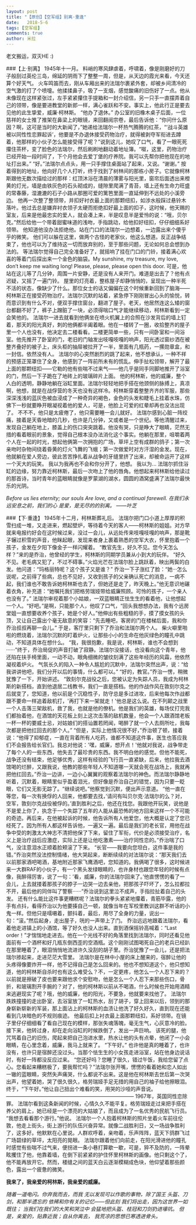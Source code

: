 ```yaml
---
layout: post
title: "【原创】【空军组】别离·重逢"
date:   2018-5-6
tags: [空军组]
comments: true
author: 米拉
---
```

老文搬运，双灭HE :)

###【上·别离】
1945年十一月。
料峭的寒风肆虐着，呼啸着，像是刚磨好的刀子般刮过英伦三岛，绵延的阴雨下了整整一周，但是，从天边的霞光来看，今天还算个好天气。
火车鸣笛而去，刚从车厢出来的法瑞尔裹紧外套，却被乡间清冷的空气激的打了个喷嚏。他揉揉鼻子，吸了一支烟，感觉酸痛的旧伤好了一点。他从未像现在这样紧张过，左手紧紧攥住手提箱和一封介绍信，另一只手一直摆弄着自己的领带，像是要进教堂的新郎一样，满心雀跃和不安。事实上，他此行正是要去见他的此生挚爱，威廉·柯林斯。
“他办了退休。”
办公室的旧橡木桌子后面，一位慈祥的女士推了推架在鼻梁上的眼镜，来回翻阅宗卷，最后告诉他：“你问什么原因？啊，这可是当时的大新闻了，”她递给法瑞尔一杯热气腾腾的红茶，“‘战斗英雄被以同性性恋罪起诉’，他要是不办退休接受药物治疗，就得被剥夺军衔进去蹲着，他那样的小伙子怎么能接受得了呢？”说到这儿，她叹了口气，看了一眼死死攥住茶杯，变了脸色的法瑞尔，然后刷刷地翻动着地址簿。“呶，这里，药物治疗已经开始一段时间了，下个月他会去爱丁堡的疗养院。我可以先帮你把他现在的地址打出来。”
“好。”法瑞尔点点头，用一只手撑住桌面站了起来，又说。“谢谢。”
按着得到的地址，他向好几个人打听，终于找到了树林间的那栋小房子。它就像柯林斯跟他无数次描绘过的那样：红顶沐浴在清晨的薄雾与阳光里，窗帘后面透出来橙黄的灯光，墙是由铁灰色的石头砌成的，缝隙里爬满了青苔，墙上还有生命力旺盛的常春藤，湿漉漉的石子小路从那圈可爱的篱笆里面一直延伸到不远处的小溪旁边。
他再一次整了整领带，并扣好衬衣最上面的那颗纽扣，如涉水般踩过悬铃木落叶。他过去总是嫌弃衬衣领子太硬而拒绝扣好最上面的扣子，这时候，他天赐的室友，后来是他最忠实的爱人，就会凑上来，半是叹息半是爱怜的说：“哦，贝尔克。”然后给他一个带着甜蜜味道的浅吻，手指跳动，给他扣好纽扣，仔仔细细系好领带。
他知道他没办法拒绝他。站在门口的法瑞尔一边想着，一边露出来个傻乎乎的微笑。
他们可以躲在这里，做两个古怪的老家伙，他这么想道。反正战争结束了，他也可以为了维持这一切而放弃别的，至于那些问题，无论如何总会想到办法的。
等法瑞尔觉得自己完全准备好了，就摇响了挂在门口的门铃，接着满心欢喜的等着门后探出来一个金色的脑袋。My sunshine, my treasure, my love, don’t keep me waiting long! Please, please, please open this door.
可是，他站在这儿等了几分钟，周围一片安静，还是没有人来开门。难道是出去了？他有点迟疑，又摇了一遍门铃。
屋里的灯亮着，整栋屋子却静悄悄的，呈现出一种半死不活的状态，像缺少了什么。那位女士的话又偏偏在这个时候重新回到了脑海——柯林斯正在接受药物治疗。法瑞尔沉默的站着，紧急停下刚刚冒出心头的愉悦，转而意识到有什么不对，便双手撑住窗台，翻进了屋子。老天，他居然连这么矮的窗台都翻不好了，裤子上蹭脏了一块，必须得喘口气才能继续移动，柯林斯看到一定会笑他的。
法瑞尔一进去就看到他俩坐在喷火机翼上的合照在沙发背后的墙上钉着，那天的阳光真好，刺的他俩都半阖着眼。他在一楼转了一圈，收拾整齐的屋子里一个人也没有，他决定去二楼看看。二楼更简单一些，只有一间卧室和一间浴室。他先推开了卧室的门，老旧的门轴发出吱嘎吱嘎的响声，阳光透过窗纱洒在被整齐叠好的被子上，床头柜的抽屉被拉开了一半，里面有几瓶药，一摞勋章盒，和一封信。依然没有人。
法瑞尔的心突然剧烈的跳了起来，他不想承认，一种不祥的预感正笼罩住了全身，他感到了一阵前所未有的慌乱。伸手扯松领带，解开了最上面的那颗纽扣——它勒的他有些喘不过来气——他几乎是同手同脚地推开了浴室的门，然后一下子跪在了地砖上的玻璃碎片上面。
他的柯林斯，他的威廉，整个人白的透明，静静地躺在浴缸里面。法瑞尔轻轻地把手搭在他颈侧的脉搏上，真凉啊，他想，就是在战俘营的冬天也没有这样冷。柯林斯穿着整整齐齐的军服，那些深深浅浅的蓝灰色被血浸成了一种奇异的褐色，金色的头发和睫毛上挂着水珠，仿佛下一秒就要睁开眼凝视着他的爱人，可是，他脸上可爱的红晕却再也没法出现了。
不不不，他只是太疲倦了，他只需要睡一会儿就好。
法瑞尔感到心脏一阵绞痛，接着是天昏地暗的几秒，也许是几分钟，又或者是一个世纪。等他清醒过来，发现自己躺在地上，膝盖上的伤口突突跳着。他没有哭，只是睁大了眼睛，茫然无措的看着眼前的景象，觉得自己根本没办法消化这个事实。他躺在那里，咀嚼着两个人在一起的时光，想起他俩第一次拥抱的广场，草坪上空有成群的鸽子；第一次亲吻时杂物间绕着昏黄的灯火飞舞的飞蛾；第一次做爱时对方汗湿的金发。现在，他就躺在爱人旁边，彼此苦苦挣扎着从战争的牙缝里挤了出来，却被命运开了这样一个天大的玩笑。
我以为我再也不会和你分开了，他想。
我以为...
法瑞尔抓住浴缸的边缘，努力靠近柯林斯，最后一次吻上了他的唇角。他想起来柯林斯给他读过的那首诗，当时青年的蓝眼睛就像是罗蒙湖的湖水，圆圆的酒窝盛满了法瑞尔最快乐的光阴。

*Before us lies eternity; our souls
Are love, and a continual farewell.
在我们永远安息之前，我们的心
是爱，是无尽的的别离。
——叶芝*


###【下·重逢】
1945年十二月，柯林斯葬礼后。
法瑞尔把门口小道上厚厚的积雪扫成一堆，又走进来，燃起壁炉，等待着今天的客人——柯林斯的姐姐。对方早就来电报约好会在这时候过来，没过一会儿，从远处传来吱嘎吱嘎的响声，那是靴子辗过积雪的声音，他眯起眼，发现来者身上裹着熟悉的空军大衣，怀里抱着一个孩子，金发在夕阳下像金子一样闪耀着。
“教官先生，好久不见。您今天怎么样？”来的是乔治，他曾经的学生，柯林斯的同期学员兼从小到大的玩伴。
“好久不见。老毛病又犯了，不过不碍事。”火焰光芒在法瑞尔脸上跳跃着，映出两鬓的白发。他问道：“玛格丽特呢？这个孩子又是谁？”
乔治一下子涨红了脸：“她···怎么说呢，之前得了些病，总也不见好，又收到孩子的父亲确认死亡的消息，一病不起，我们谁也不敢告诉她柯林斯也去了，但她还是走了，昨天晚上。”他无意识地碾着衣角，补充道：“她嘱托我们把格劳瑞娅带给威廉照顾。可怜的孩子，一个亲人也没有了。”
法瑞尔审视着那个小姑娘，一双蓝眼睛正怯生生的看着他，让他想起一个人。“好吧。”是啊，只能那个人，他叹了口气，“回头我想想办法，我有个远房堂姐一直想要收养个孩子，她是个好人。”他伸出有些粗糙的手，摸了摸女孩的头顶，又让自己露出个毫无敌意的笑容：“先去睡吧，客房的门在楼梯后面，我和你乔治叔叔再聊一会儿。”
于是，客厅里只剩下了乔治和法瑞尔两个人。
柴火噼里啪啦的燃烧着，法瑞尔沉默的盯着炉火，让那些小小的生命在他灰绿色的瞳孔中跳动，不知道具体在想什么。
“我，我很抱歉，我是说，柯林斯，谁也不会想到······”终于，乔治局促的声音打破了寂静。法瑞尔没接话，也没看向这个青年，他还陷在扶手椅里面，一动不动，眼角细微的皱纹刻满了这些年经历的风霜，他依然凝视着炉火。
气氛长久的陷入一种令人尴尬的沉默中，法瑞尔突然出声，说：“给我讲讲他吧，我们分开以后的事情，什么都可以。”
“好的，教官。”乔治一愣，稍微犹豫了一下，开始讲述。
“敦刻尔克战役之后，您被认定为失踪人员，我成为柯林斯的新搭档，直到他退居二线教书，我们一直是搭档。他的作战作风在敦刻尔克之后就变了，您知道，他以前是个沉稳性子，防守总是多过进攻，后来他每次作战都跟不要命一样追着敌机打，'再打下来一架就走！'他总是这么说。在不列颠之战里一个人击落三架敌机，救了我，也就是他的僚机。他是我们的英雄，每场仗打完我们都抬着他，在酒馆的天花板上刻上这次击落的敌机数量，他会一个人跟酒馆老板一杯一杯的要威士忌，对姑娘们的搭讪置若罔闻，喝醉了就一个人去厕所吐，我每次都是把他扛回去的那个人。”
“但是，实际上他情况很不好，”乔治顿了顿，接着说：“他得了抑郁症，一直在背着所有人吃药，谁都不知道这件事，医生也答应我们不会报告给长官们。我总对他说：'嘿，威廉，想开点！'他就对我说，战争带走了每个人的一些东西，他失去了最珍贵的东西。我不明白他的感觉。但他不能死，战争还没有结束，他足够优秀，这样有经验的飞行员一直紧缺，后来，他拉我去酒馆喝的烂醉，又跟我说，他教的那些年轻人不知道哪一天就会死在战场上，我就再把他扛回去。”乔治一边讲，一边小心翼翼的观察着法瑞尔的神色。而法瑞尔静静地听着，沉默着，眼睛里似乎盈着泪光，但好像是乔治自己的错觉，因为只要一眨眼，它们又无影无踪了。“继续说吧。”他察觉到沉默，便出声示意道。
“他一直在等您，每一次有换俘的人回来，他都要去找，’请问有叫贝尔克·法瑞尔的么？对，空军，敦刻尔克战役被俘的。’直到胜利之后，他还在找您。我跟他开玩笑，说他是不是爱上你了，执念于一个失踪了五年的人能从最恐怖的地方回来这样一个不可能的奇迹。再后来，在他被起诉的时候，他告诉所有人他爱您，他大概是认定了您已经死了。因为所有人都这样告诉他，一遍又一遍。最后是我们的老长官，用他在战争中受的刺激太大神志不清把他保了下来，留住了军衔，代价是必须接受治疗，名义上是治疗战后应激症，实际上还是让他吃激素——治疗同性恋的。”乔治喘了口气，没注意泪水正顺着脸颊滚了下来。
“长官——我要向您坦白，这件事是我的错。”乔治突然没法控制情绪，他大哭起来，断断续续的对法瑞尔说：“那天我们去以前那家酒吧喝酒，基地附近那家飞鹰酒吧，您知道的。我俩喝了很多，这时候进来一大群RAF的小伙子，有一个黑头发绿眼睛的，也许身材也跟您年轻的时候有点像，我醉得厉害，说了一句：’看，威廉，你的法瑞尔回来了。’他直愣愣的看了一会儿，上去就搂着那孩子的脖子一边哭一边去亲他，把那孩子吓坏了，怎么拉都拉不开，最后他的同伴叫了警察······”乔治说到这里泣不成声，手指拉扯着自己的头发。
还有什么能比这件事更糟糕呢？法瑞尔的拳头紧紧地攥着，青筋毕露，他的手有点抖，看得乔治以为他要揍自己一顿，就像当年在军校里教训这群不听话的小鬼一样。但他只是嚅嗫着，颤抖着，最后，用尽了全身的力量，说出一句：“滚。”然后起身，走出屋子，咣的一声带上了门。
乔治远远地跟着法瑞尔，看着他走进镇上的小酒馆，等了好久也没人出来。直到酒保摇铃高喊着：“Last order！”才惴惴地走进去。他在一个光线不好的角落里找到法瑞尔，同时还看见他面前有一个酒杯和好几瓶东倒西歪的空酒瓶。这个刚刚试图喝死自己的老兵已经趴在那里睡着了，眼泪悄悄地流进许久没刮的胡子里。乔治犹豫了一会儿，还是把法瑞尔掺起来，走进茫茫大雪里。
法瑞尔是在林中小屋的床上醒来的，宿醉让他的头疼得像要炸开一样，他不记得自己是怎么回来的。他也不想知道这个，他只想知道，他的柯林斯自杀时也有这么难受么？不，一定更疼，他怎么一个人忍下来的？以前就是擦破了皮也要来跟他求个安慰吻，他是怎么一个人忍下来那些伤口，骨折，和玻璃割开手腕的？对了，他的柯林斯以前从不喝酒，什么时候也开始用酒精来逃避现实了呢？哦，他的威廉，他的阳光，不要急，他就要来找他了。
法瑞尔跌跌撞撞的走出卧室，去浴室放了一缸热水，刮了胡子，穿上回来以后，领到的那身崭新崭新的军装，那上面沾上的柯林斯的血渍让他洗了好久好久，直到现在还能看到几块暗色的不规则痕迹。
他最后扣上衬衣最上面那颗纽扣，系好领带。在镜子里仔仔细细看了看自己现在的模样，那张失魂落魄，毫无生气，心灰意冷的脸。接下来，他转过身，却在走向浴缸的时候跌倒了，发出一声巨响。
该死的腿，他咒骂着自己的旧伤，爬起来把自己泡进水里，热水让他的头有点晕，他闭了一小会眼睛，在心里念着，威廉，我马上就来了。
“下午好。”
也许他是真的睡着了，也许没有，也许只是宿醉还没过头。当那个怯生生的小女孩走进浴室，站在他身边说话时，有好一阵都没反应过来。
“您还好吗？您睡了很久，错过午饭，我给您留了点心。您看起来糟糕极了，要我帮忙吗？”法瑞尔张开嘴，愣愣的看着她和恋人如出一辙的蓝眼睛，突然失声痛哭，什么都说不出来。这是他在柯林斯去世后第一次哭出声，他望着她，哭了很久很久，格劳瑞娅手足无措的用自己的袖子给他擦眼泪。
终于，“下午好。”他让自己扭出个难看的笑，用哭的沙哑的声音说。
—————————————————————————
1967年，英国同性恋除罪。
法瑞尔看到这条新闻的时候，心情久久不能平复。格劳瑞娅走过来把手搭在养父的肩上，她已经是一个漂亮的大姑娘了，而且成为了一名优秀的民航飞行员。
“我想去看看那个游行。”他说。
法瑞尔一个人抱着柯林斯的照片坐着火车前往伦敦，他走上街头，街上游行的队伍兴奋异常。就像二战胜利日，又一场战争胜利了，这多好。他默默在心里说。人群欢呼着，亲吻着，乐声阵阵，蓝天下鸽群飞过广场碧绿的草坪，太阳亮的晃眼。
法瑞尔跟着他们向前走，在阳光滑进他的瞳孔时感觉有些喘不过气来，便拐进一条小巷打算歇一歇，可是，猝不及防的，一阵晕眩攫住了他，他靠着墙，在倒下前紧紧的护住怀里柯林斯的画像。他只剩这个了，他不能再放开它。然而，楼缝之间的蓝天白云逐渐模糊成色块，他仰望着那些颜色，露出一个疲惫的微笑。

**我来了，我亲爱的柯林斯，我亲爱的威廉。**

*随着一道电闪。你弃我而去，而我
无以发现可以作歌的事物，除了国王
头盔、刀剑，和那半遗忘的
依稀和你有关的记忆——但此刻
我们将出走，因为这世界一如既往；
当我们在我们的大笑和哭泣中
会猛地把头盔、桂冠和刀剑扔进壕坑。
但是，亲爱的，贴靠近我；自从你离去，
我荒凉的思想已寒透进骨头。*


